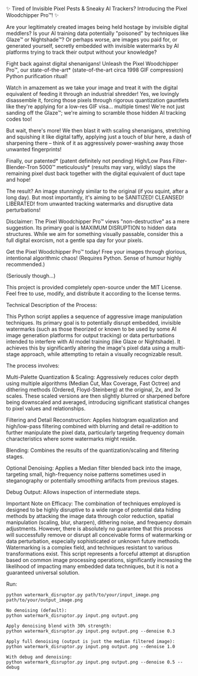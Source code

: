 ✨ Tired of Invisible Pixel Pests & Sneaky AI Trackers? Introducing the Pixel Woodchipper Pro™! ✨

Are your legitimately created images being held hostage by invisible digital meddlers? Is your AI training data potentially "poisoned" by techniques like Glaze™ or Nightshade™? Or perhaps worse, are images you paid for, or generated yourself, secretly embedded with invisible watermarks by AI platforms trying to track their output without your knowledge?

Fight back against digital shenanigans! Unleash the Pixel Woodchipper Pro™, our state-of-the-art* (state-of-the-art circa 1998 GIF compression) Python purification ritual!

Watch in amazement as we take your image and treat it with the digital equivalent of feeding it through an industrial shredder! Yes, we lovingly disassemble it, forcing those pixels through rigorous quantization gauntlets like they're applying for a low-res GIF visa... multiple times! We're not just sanding off the Glaze™; we're aiming to scramble those hidden AI tracking codes too!

But wait, there's more! We then blast it with scaling shenanigans, stretching and squishing it like digital taffy, applying just a touch of blur here, a dash of sharpening there – think of it as aggressively power-washing away those unwanted fingerprints!

Finally, our patented* (patent definitely not pending) High/Low Pass Filter-Blender-Tron 5000™ meticulously* (results may vary, wildly) slaps the remaining pixel dust back together with the digital equivalent of duct tape and hope!

The result? An image stunningly similar to the original (if you squint, after a long day). But most importantly, it's aiming to be SANITIZED! CLEANSED! LIBERATED! from unwanted tracking watermarks and disruptive data perturbations!

Disclaimer: The Pixel Woodchipper Pro™ views "non-destructive" as a mere suggestion. Its primary goal is MAXIMUM DISRUPTION to hidden data structures. While we aim for something visually passable, consider this a full digital exorcism, not a gentle spa day for your pixels.

Get the Pixel Woodchipper Pro™ today! Free your images through glorious, intentional algorithmic chaos! (Requires Python. Sense of humour highly recommended.)

(Seriously though...)

This project is provided completely open-source under the MIT License. Feel free to use, modify, and distribute it according to the license terms.

Technical Description of the Process:

This Python script applies a sequence of aggressive image manipulation techniques. Its primary goal is to potentially disrupt embedded, invisible watermarks (such as those theorized or known to be used by some AI image generation platforms for output tracking) or data perturbations intended to interfere with AI model training (like Glaze or Nightshade). It achieves this by significantly altering the image's pixel data using a multi-stage approach, while attempting to retain a visually recognizable result.

The process involves:

Multi-Palette Quantization & Scaling: Aggressively reduces color depth using multiple algorithms (Median Cut, Max Coverage, Fast Octree) and dithering methods (Ordered, Floyd-Steinberg) at the original, 2x, and 3x scales. These scaled versions are then slightly blurred or sharpened before being downscaled and averaged, introducing significant statistical changes to pixel values and relationships.

Filtering and Detail Reconstruction: Applies histogram equalization and high/low-pass filtering combined with blurring and detail re-addition to further manipulate the pixel data, particularly targeting frequency domain characteristics where some watermarks might reside.

Blending: Combines the results of the quantization/scaling and filtering stages.

Optional Denoising: Applies a Median filter blended back into the image, targeting small, high-frequency noise patterns sometimes used in steganography or potentially smoothing artifacts from previous stages.

Debug Output: Allows inspection of intermediate steps.

Important Note on Efficacy: The combination of techniques employed is designed to be highly disruptive to a wide range of potential data hiding methods by attacking the image data through color reduction, spatial manipulation (scaling, blur, sharpen), dithering noise, and frequency domain adjustments. However, there is absolutely no guarantee that this process will successfully remove or disrupt all conceivable forms of watermarking or data perturbation, especially sophisticated or unknown future methods. Watermarking is a complex field, and techniques resistant to various transformations exist. This script represents a forceful attempt at disruption based on common image processing operations, significantly increasing the likelihood of impacting many embedded data techniques, but it is not a guaranteed universal solution.

Run:



    python watermark_disruptor.py path/to/your/input_image.png path/to/your/output_image.png
    
    No denoising (default):
    python watermark_disruptor.py input.png output.png

    Apply denoising blend with 30% strength:
    python watermark_disruptor.py input.png output.png --denoise 0.3

    Apply full denoising (output is just the median filtered image):
    python watermark_disruptor.py input.png output.png --denoise 1.0

    With debug and denoising:
    python watermark_disruptor.py input.png output.png --denoise 0.5 --debug
